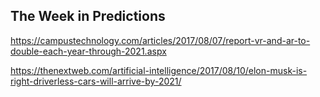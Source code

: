 ## The Week in Predictions

https://campustechnology.com/articles/2017/08/07/report-vr-and-ar-to-double-each-year-through-2021.aspx

https://thenextweb.com/artificial-intelligence/2017/08/10/elon-musk-is-right-driverless-cars-will-arrive-by-2021/
